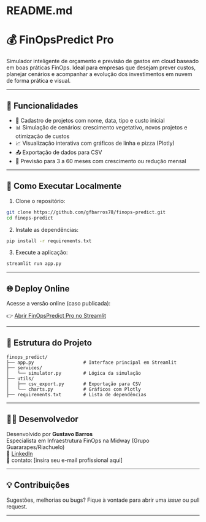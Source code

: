 # README.md

# 💰 FinOpsPredict Pro

Simulador inteligente de orçamento e previsão de gastos em cloud baseado em boas práticas FinOps. Ideal para empresas que desejam prever custos, planejar cenários e acompanhar a evolução dos investimentos em nuvem de forma prática e visual.

---

## 🎯 Funcionalidades

- 📁 Cadastro de projetos com nome, data, tipo e custo inicial
- 📊 Simulação de cenários: crescimento vegetativo, novos projetos e otimização de custos
- 📈 Visualização interativa com gráficos de linha e pizza (Plotly)
- 📤 Exportação de dados para CSV
- 📆 Previsão para 3 a 60 meses com crescimento ou redução mensal

---

## 🚀 Como Executar Localmente

1. Clone o repositório:

```bash
git clone https://github.com/gfbarros78/finops-predict.git
cd finops-predict
```

2. Instale as dependências:

```bash
pip install -r requirements.txt
```

3. Execute a aplicação:

```bash
streamlit run app.py
```

---

## 🌐 Deploy Online

Acesse a versão online (caso publicada):

👉 [Abrir FinOpsPredict Pro no Streamlit](https://finops-predict-gfbarros.streamlit.app/)

---

## 📁 Estrutura do Projeto

```
finops_predict/
├── app.py                  # Interface principal em Streamlit
├── services/
│   └── simulator.py        # Lógica da simulação
├── utils/
│   ├── csv_export.py       # Exportação para CSV
│   └── charts.py           # Gráficos com Plotly
├── requirements.txt        # Lista de dependências
```

---

## 🙋‍♂️ Desenvolvedor

Desenvolvido por **Gustavo Barros**  
Especialista em Infraestrutura FinOps na Midway (Grupo Guararapes/Riachuelo)  
🔗 [LinkedIn](https://www.linkedin.com/in/gfbarros)  
📧 contato: [insira seu e-mail profissional aqui]

---

## 💡 Contribuições

Sugestões, melhorias ou bugs? Fique à vontade para abrir uma _issue_ ou pull request.

---
